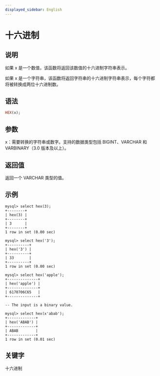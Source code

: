 ```yaml
---
displayed_sidebar: English
---
```


# 十六进制

## 说明

如果 x 是一个数值，该函数将返回该数值的十六进制字符串表示。

如果 x 是一个字符串，该函数将返回字符串的十六进制字符串表示，每个字符都将被转换成两位十六进制数。

## 语法

```Haskell
HEX(x);
```

## 参数

x：需要转换的字符串或数字。支持的数据类型包括 BIGINT、VARCHAR 和 VARBINARY（3.0 版本及以上）。

## 返回值

返回一个 VARCHAR 类型的值。

## 示例

```Plain
mysql> select hex(3);
+--------+
| hex(3) |
+--------+
| 3      |
+--------+
1 row in set (0.00 sec)

mysql> select hex('3');
+----------+
| hex('3') |
+----------+
| 33       |
+----------+
1 row in set (0.00 sec)

mysql> select hex('apple');
+--------------+
| hex('apple') |
+--------------+
| 6170706C65   |
+--------------+

-- The input is a binary value.

mysql> select hex(x'abab');
+-------------+
| hex('ABAB') |
+-------------+
| ABAB        |
+-------------+
1 row in set (0.01 sec)
```

## 关键字

十六进制
